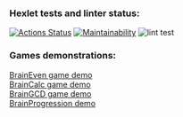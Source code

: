 ### Hexlet tests and linter status:

[![Actions Status](https://github.com/ValeriyOrlov/frontend-project-lvl1/workflows/hexlet-check/badge.svg)](https://github.com/ValeriyOrlov/frontend-project-lvl1/actions) [![Maintainability](https://api.codeclimate.com/v1/badges/a99a88d28ad37a79dbf6/maintainability)](https://codeclimate.com/github/codeclimate/codeclimate/maintainability) ![lint test](https://github.com/ValeriyOrlov/frontend-project-lvl1/actions/workflows/lint-test.yml/badge.svg)

### Games demonstrations:

[BrainEven game demo](https://asciinema.org/a/3imEarKrKT6GAVjca03zAW0mx)\
[BrainCalc game demo](https://asciinema.org/a/iRpDaxuYe8m8bBI5G1z4UZBTC)\
[BrainGCD game demo](https://asciinema.org/a/jbCDhHP9VUZyQudR7H9ozCyqP)\
[BrainProgression demo](https://asciinema.org/a/CH48eACLLJvNc1SUzOnGh1vO0)